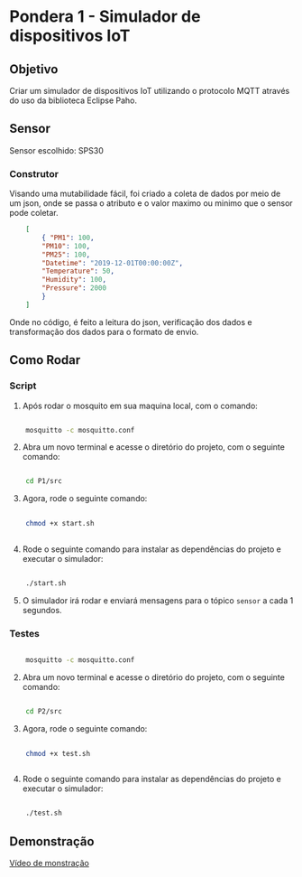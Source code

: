 # Pondera 1 - Simulador de dispositivos IoT

## Objetivo

Criar um simulador de dispositivos IoT utilizando o protocolo MQTT através do uso da biblioteca Eclipse Paho.

## Sensor

Sensor escolhido: SPS30

### Construtor

Visando uma mutabilidade fácil, foi criado a coleta de dados por meio de um json, onde se passa o atributo e o valor maximo ou minimo que o sensor pode coletar.

```json
	[
		{ "PM1": 100,
    	"PM10": 100,
    	"PM25": 100,
    	"Datetime": "2019-12-01T00:00:00Z",
    	"Temperature": 50,
    	"Humidity": 100,
    	"Pressure": 2000
		}
	]
```
Onde no código, é feito a leitura do json, verificação dos dados e transformação dos dados para o formato de envio.

## Como Rodar

### Script

1. Após rodar o mosquito em sua maquina local, com o comando:

```bash

    mosquitto -c mosquitto.conf

``` 
2. Abra um novo terminal e acesse o diretório do projeto, com o seguinte comando:

```bash

    cd P1/src

```
3. Agora, rode o seguinte comando:
    
```bash
    
    chmod +x start.sh
    
```
4. Rode o seguinte comando para instalar as dependências do projeto e executar o simulador:

```bash

    ./start.sh

```

5. O simulador irá rodar e enviará mensagens para o tópico `sensor` a cada 1 segundos.

### Testes

```bash

    mosquitto -c mosquitto.conf

``` 
2. Abra um novo terminal e acesse o diretório do projeto, com o seguinte comando:

```bash

    cd P2/src

```
3. Agora, rode o seguinte comando:
    
```bash
    
    chmod +x test.sh
    
```
4. Rode o seguinte comando para instalar as dependências do projeto e executar o simulador:

```bash

    ./test.sh
```


## Demonstração

[Vídeo de monstração](https://drive.google.com/file/d/1trqCl5dTe_jJFk7POIDjuSHcIlBqVVZf/view?usp=drive_link)